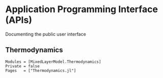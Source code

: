# Application Programming Interface (APIs)

Documenting the public user interface

## Thermodynamics
```@autodocs
Modules = [MixedLayerModel.Thermodynamics]
Private = false
Pages   = ["Thermodynamics.jl"]
```
